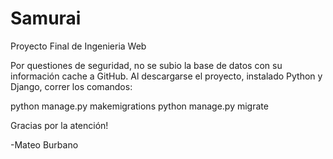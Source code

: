 # Samurai
Proyecto Final de Ingenieria Web

Por questiones de seguridad, no se subio la base de datos con su información cache a GitHub. Al descargarse el proyecto, instalado Python y Django, correr los comandos:

python manage.py makemigrations
python manage.py migrate

Gracias por la atención!

-Mateo Burbano
